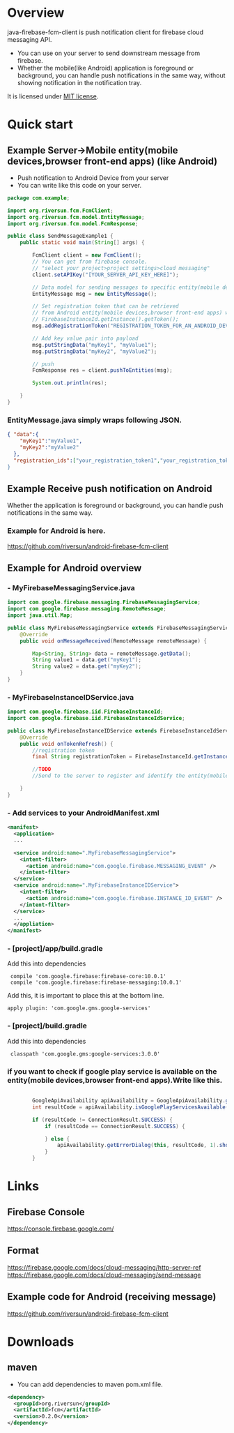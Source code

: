# Overview
java-firebase-fcm-client is push notification client for firebase cloud messaging API.
- You can use on your server to send downstream message from firebase.
- Whether the mobile(like Android) application is foreground or background, you can handle push notifications in the same way, without showing notification in the notification tray.

It is licensed under [MIT license](https://opensource.org/licenses/MIT).

# Quick start
## Example Server->Mobile entity(mobile devices,browser front-end apps) (like Android)
- Push notification to Android Device from your server
- You can write like this code on your server.

```java
package com.example;

import org.riversun.fcm.FcmClient;
import org.riversun.fcm.model.EntityMessage;
import org.riversun.fcm.model.FcmResponse;

public class SendMessageExample1 {
	public static void main(String[] args) {

		FcmClient client = new FcmClient();
		// You can get from firebase console.
		// "select your project>project settings>cloud messaging"
		client.setAPIKey("[YOUR_SERVER_API_KEY_HERE]");

		// Data model for sending messages to specific entity(mobile devices,browser front-end apps)s
		EntityMessage msg = new EntityMessage();

		// Set registration token that can be retrieved
		// from Android entity(mobile devices,browser front-end apps) when calling
		// FirebaseInstanceId.getInstance().getToken();
		msg.addRegistrationToken("REGISTRATION_TOKEN_FOR_AN_ANDROID_DEVICE_HERE");

		// Add key value pair into payload
		msg.putStringData("myKey1", "myValue1");
		msg.putStringData("myKey2", "myValue2");

		// push
		FcmResponse res = client.pushToEntities(msg);

		System.out.println(res);

	}
}
```
### EntityMessage.java simply wraps following JSON.

```json
{ "data":{
    "myKey1":"myValue1",
    "myKey2":"myValue2"
  },
  "registration_ids":["your_registration_token1","your_registration_token2]
}
```



## Example Receive push notification on Android
Whether the application is foreground or background, you can handle push notifications in the same way.

### Example for Android is here.
https://github.com/riversun/android-firebase-fcm-client

## Example for Android overview
### - MyFirebaseMessagingService.java

```java
import com.google.firebase.messaging.FirebaseMessagingService;
import com.google.firebase.messaging.RemoteMessage;
import java.util.Map;

public class MyFirebaseMessagingService extends FirebaseMessagingService {
    @Override
    public void onMessageReceived(RemoteMessage remoteMessage) {

        Map<String, String> data = remoteMessage.getData();
        String value1 = data.get("myKey1");
        String value2 = data.get("myKey2");
    }
}
```

### - MyFirebaseInstanceIDService.java

```java
import com.google.firebase.iid.FirebaseInstanceId;
import com.google.firebase.iid.FirebaseInstanceIdService;

public class MyFirebaseInstanceIDService extends FirebaseInstanceIdService {
    @Override
    public void onTokenRefresh() {
        //registration token
        final String registrationToken = FirebaseInstanceId.getInstance().getToken();

        //TODO
        //Send to the server to register and identify the entity(mobile devices,browser front-end apps) in order to send a push notification to this entity(mobile devices,browser front-end apps).

    }
}
```

### - Add services to your AndroidManifest.xml

```xml
<manifest>
  <application>
  ...

  <service android:name=".MyFirebaseMessagingService">
    <intent-filter>
      <action android:name="com.google.firebase.MESSAGING_EVENT" />
    </intent-filter>
  </service>
  <service android:name=".MyFirebaseInstanceIDService">
    <intent-filter>
      <action android:name="com.google.firebase.INSTANCE_ID_EVENT" />
    </intent-filter>
  </service>
  ...
  </appliation>
</manifest>
```

### - [project]/app/build.gradle

Add this into dependencies
```
 compile 'com.google.firebase:firebase-core:10.0.1'
 compile 'com.google.firebase:firebase-messaging:10.0.1'
```

Add this, it is important to place this at the bottom line.
```
apply plugin: 'com.google.gms.google-services'
```

### - [project]/build.gradle

Add this into dependencies
```
 classpath 'com.google.gms:google-services:3.0.0'
```

### if you want to check if google play service is available on the entity(mobile devices,browser front-end apps).Write like this.

```java

        GoogleApiAvailability apiAvailability = GoogleApiAvailability.getInstance();
        int resultCode = apiAvailability.isGooglePlayServicesAvailable(this);

        if (resultCode != ConnectionResult.SUCCESS) {
            if (resultCode == ConnectionResult.SUCCESS) {

            } else {
                apiAvailability.getErrorDialog(this, resultCode, 1).show();
            }
        }
```
# Links
## Firebase Console

https://console.firebase.google.com/

## Format

https://firebase.google.com/docs/cloud-messaging/http-server-ref
https://firebase.google.com/docs/cloud-messaging/send-message

## Example code for Android (receiving message)
https://github.com/riversun/android-firebase-fcm-client

# Downloads
## maven
- You can add dependencies to maven pom.xml file.
```xml
<dependency>
  <groupId>org.riversun</groupId>
  <artifactId>fcm</artifactId>
  <version>0.2.0</version>
</dependency>
```
